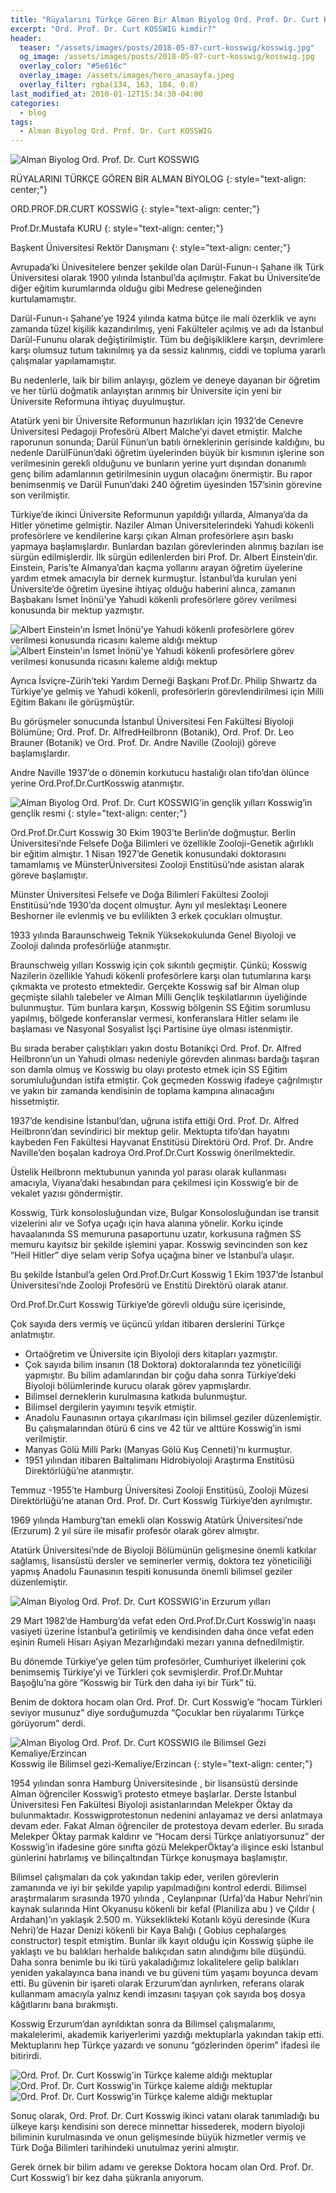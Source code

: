 ```yaml
---
title: "Rüyalarını Türkçe Gören Bir Alman Biyolog Ord. Prof. Dr. Curt KOSSWIG"
excerpt: "Ord. Prof. Dr. Curt KOSSWIG kimdir?"
header:
  teaser: "/assets/images/posts/2018-05-07-curt-kosswig/kosswig.jpg"
  og_image: /assets/images/posts/2018-05-07-curt-kosswig/kosswig.jpg
  overlay_color: "#5e616c"
  overlay_image: /assets/images/hero_anasayfa.jpeg
  overlay_filter: rgba(134, 163, 184, 0.8)
last_modified_at: 2010-01-12T15:34:30-04:00
categories:
  - blog
tags:
  - Alman Biyolog Ord. Prof. Dr. Curt KOSSWIG
---
```



<img src="{{ site.url }}{{ site.baseurl }}/assets/images/posts/2018-05-07-curt-kosswig/kosswig.jpg" alt="Alman Biyolog Ord. Prof. Dr. Curt KOSSWIG" class="align-center">

RÜYALARINI TÜRKÇE GÖREN BİR ALMAN BİYOLOG
{: style="text-align: center;"}

ORD.PROF.DR.CURT KOSSWİG
{: style="text-align: center;"}


Prof.Dr.Mustafa KURU
{: style="text-align: center;"}

Başkent Üniversitesi Rektör Danışmanı
{: style="text-align: center;"}




Avrupada’ki Ünivesitelere benzer şekilde olan Darül-Funun-ı Şahane ilk Türk Üniversitesi olarak 1900 yılında İstanbul’da açılmıştır. Fakat bu Üniversite’de diğer eğitim kurumlarında olduğu gibi Medrese geleneğinden kurtulamamıştır.

Darül-Funun-ı Şahane’ye 1924 yılında katma bütçe ile mali özerklik ve aynı zamanda tüzel kişilik kazandırılmış, yeni Fakülteler açılmış ve adı da İstanbul Darül-Fununu olarak değiştirilmiştir. Tüm bu değişikliklere karşın, devrimlere karşı olumsuz tutum takınılmış ya da sessiz kalınmış, ciddi ve topluma yararlı çalışmalar yapılamamıştır.

Bu nedenlerle, laik bir bilim anlayışı, gözlem ve deneye dayanan bir öğretim ve her türlü doğmatik anlayıştan arınmış bir Üniversite için yeni bir Üniversite Reformuna ihtiyaç duyulmuştur.

Atatürk yeni bir Üniversite Reformunun hazırlıkları için 1932’de Cenevre Üniversitesi Pedagoji Profesörü Albert Malche’yi davet etmiştir. Malche raporunun sonunda; Darül Fünun’un batılı örneklerinin gerisinde kaldığını, bu nedenle DarülFünun’daki öğretim üyelerinden büyük bir kısmının işlerine son verilmesinin gerekli olduğunu ve bunların yerine yurt dışından donanımlı genç bilim adamlarının getirilmesinin uygun olacağını önermiştir. Bu rapor benimsenmiş ve Darül Funun’daki 240 öğretim üyesinden 157’sinin görevine son verilmiştir.

Türkiye’de ikinci Üniversite Reformunun yapıldığı yıllarda, Almanya’da da Hitler yönetime gelmiştir. Naziler Alman Üniversitelerindeki Yahudi kökenli profesörlere ve kendilerine karşı çıkan Alman profesörlere aşırı baskı yapmaya başlamışlardır. Bunlardan bazıları görevlerinden alınmış bazıları ise sürgün edilmişlerdir. İlk sürgün edilenlerden biri Prof. Dr. Albert Einstein’dir. Einstein, Paris’te Almanya’dan kaçma yollarını arayan öğretim üyelerine yardım etmek amacıyla bir dernek kurmuştur. İstanbul’da kurulan yeni Üniversite’de öğretim üyesine ihtiyaç olduğu haberini alınca, zamanın Başbakanı İsmet İnönü’ye Yahudi kökenli profesörlere görev verilmesi konusunda bir mektup yazmıştır.


<img src="{{ site.url }}{{ site.baseurl }}/assets/images/posts/2018-05-07-curt-kosswig/1.png" alt="Albert Einstein'ın İsmet İnönü'ye Yahudi kökenli profesörlere görev verilmesi konusunda ricasını kaleme aldığı mektup" class="align-center">
<img src="{{ site.url }}{{ site.baseurl }}/assets/images/posts/2018-05-07-curt-kosswig/2.png" alt="Albert Einstein'ın İsmet İnönü'ye Yahudi kökenli profesörlere görev verilmesi konusunda ricasını kaleme aldığı mektup" class="align-center">


Ayrıca İsviçre-Zürih’teki Yardım Derneği Başkanı Prof.Dr. Philip Shwartz da Türkiye’ye gelmiş ve Yahudi kökenli, profesörlerin görevlendirilmesi  için Milli Eğitim Bakanı ile görüşmüştür.

Bu görüşmeler sonucunda İstanbul Üniversitesi Fen Fakültesi Biyoloji Bölümüne; Ord. Prof. Dr. AlfredHeilbronn (Botanik), Ord. Prof. Dr. Leo Brauner (Botanik) ve Ord. Prof. Dr. Andre Naville (Zooloji) göreve başlamışlardır.

Andre Naville 1937’de o dönemin korkutucu hastalığı olan tifo’dan ölünce yerine  Ord.Prof.Dr.CurtKosswig atanmıştır.

<img src="{{ site.url }}{{ site.baseurl }}/assets/images/posts/2018-05-07-curt-kosswig/kosswig.jpeg" alt="Alman Biyolog Ord. Prof. Dr. Curt KOSSWIG'in gençlik yılları" class="align-center">
Kosswig’in gençlik resmi
{: style="text-align: center;"}


Ord.Prof.Dr.Curt Kosswig 30 Ekim 1903’te Berlin’de doğmuştur. Berlin Üniversitesi’nde Felsefe Doğa Bilimleri ve özellikle Zooloji-Genetik ağırlıklı bir eğitim almıştır. 1 Nisan 1927’de Genetik konusundaki doktorasını tamamlamış ve MünsterÜniversitesi Zooloji Enstitüsü’nde asistan alarak göreve başlamıştır.

Münster Üniversitesi Felsefe ve Doğa Bilimleri Fakültesi Zooloji Enstitüsü’nde 1930’da doçent olmuştur. Aynı yıl meslektaşı Leonere Beshorner ile evlenmiş ve bu evlilikten 3 erkek çocukları olmuştur.

1933 yılında Baraunschweig Teknik Yüksekokulunda Genel Biyoloji ve Zooloji dalında profesörlüğe atanmıştır.

Braunschweig yılları Kosswig için çok sıkıntılı geçmiştir. Çünkü; Kosswig Nazilerin özellikle Yahudi kökenli profesörlere karşı olan tutumlarına karşı çıkmakta ve protesto etmektedir. Gerçekte Kosswig saf bir Alman olup geçmişte silahlı talebeler ve Alman Milli Gençlik teşkilatlarının üyeliğinde bulunmuştur. Tüm bunlara karşın, Kosswig bölgenin SS Eğitim sorumlusu yapılmış, bölgede konferanslar vermesi, konferanslara Hitler selamı ile başlaması ve Nasyonal Sosyalist İşçi Partisine üye olması istenmiştir.

Bu sırada beraber çalıştıkları yakın dostu Botanikçi Ord. Prof. Dr. Alfred Heilbronn’un  un Yahudi olması nedeniyle görevden alınması bardağı taşıran son damla olmuş ve Kosswig bu olayı protesto etmek için SS Eğitim sorumluluğundan istifa etmiştir. Çok geçmeden Kosswig ifadeye çağrılmıştır ve yakın bir zamanda kendisinin de toplama kampına alınacağını hissetmiştir.

1937’de kendisine İstanbul’dan, uğruna istifa ettiği Ord. Prof. Dr. Alfred Heilbronn’dan sevindirici bir mektup gelir. Mektupta tifo’dan hayatını kaybeden Fen Fakültesi Hayvanat Enstitüsü Direktörü Ord. Prof. Dr. Andre Naville’den boşalan kadroya Ord.Prof.Dr.Curt Kosswig önerilmektedir.

Üstelik Heilbronn mektubunun yanında yol parası olarak kullanması amacıyla, Viyana’daki hesabından para çekilmesi için Kosswig’e bir de vekalet yazısı göndermiştir.

Kosswig, Türk konsolosluğundan vize, Bulgar Konsolosluğundan ise transit vizelerini alır ve Sofya uçağı için hava alanına yönelir. Korku içinde havaalanında SS memuruna pasaportunu uzatır, korkusuna rağmen SS memuru kayıtsız bir şekilde işlemini yapar. Kosswig sevincinden son kez “Heil Hitler” diye selam verip Sofya uçağına biner ve İstanbul’a ulaşır.

Bu şekilde İstanbul’a gelen Ord.Prof.Dr.Curt Kosswig 1 Ekim 1937’de İstanbul Üniversitesi’nde Zooloji Profesörü ve Enstitü Direktörü olarak atanır.



Ord.Prof.Dr.Curt Kosswig Türkiye’de görevli olduğu süre içerisinde,

Çok sayıda ders vermiş ve üçüncü yıldan itibaren derslerini Türkçe anlatmıştır.

* Ortaöğretim ve Üniversite için Biyoloji ders kitapları yazmıştır.
* Çok sayıda bilim insanın (18 Doktora) doktoralarında tez yöneticiliği yapmıştır. Bu bilim adamlarından bir çoğu daha sonra Türkiye’deki Biyoloji bölümlerinde kurucu olarak görev yapmışlardır.
* Bilimsel derneklerin kurulmasına katkıda bulunmuştur.
* Bilimsel dergilerin yayımını teşvik etmiştir.
* Anadolu Faunasının ortaya çıkarılması için bilimsel geziler düzenlemiştir. Bu çalışmalarından ötürü 6 cins ve 42 tür ve alttüre Kosswig’in ismi verilmiştir.
* Manyas Gölü Milli Parkı (Manyas Gölü Kuş Cenneti)’nı kurmuştur.
* 1951 yılından itibaren Baltalimanı Hidrobiyoloji Araştırma Enstitüsü Direktörlüğü’ne atanmıştır.


Temmuz -1955’te Hamburg Üniversitesi Zooloji Enstitüsü, Zooloji Müzesi Direktörlüğü’ne atanan Ord. Prof. Dr. Curt Kosswig Türkiye’den ayrılmıştır.

1969 yılında Hamburg’tan emekli olan Kosswig Atatürk Üniversitesi’nde (Erzurum) 2 yıl süre ile misafir profesör olarak görev almıştır.

Atatürk Üniversitesi’nde de Biyoloji Bölümünün gelişmesine önemli katkılar sağlamış, lisansüstü dersler ve seminerler vermiş, doktora tez yöneticiliği yapmış  Anadolu Faunasının tespiti konusunda önemli bilimsel geziler düzenlemiştir.


<img src="{{ site.url }}{{ site.baseurl }}/assets/images/posts/2018-05-07-curt-kosswig/kosswig_erzurum.png" alt="Alman Biyolog Ord. Prof. Dr. Curt KOSSWIG'in Erzurum yılları" class="align-center">

29 Mart 1982’de Hamburg’da vefat eden Ord.Prof.Dr.Curt Kosswig’in naaşı vasiyeti üzerine İstanbul’a getirilmiş ve kendisinden daha önce vefat eden eşinin Rumeli Hisarı Aşiyan Mezarlığındaki mezarı yanına defnedilmiştir.

Bu dönemde Türkiye’ye gelen tüm profesörler, Cumhuriyet ilkelerini çok benimsemiş Türkiye’yi ve Türkleri çok sevmişlerdir. Prof.Dr.Muhtar Başoğlu’na göre “Kosswig bir Türk den daha iyi bir Türk” tü.

Benim de doktora hocam olan Ord. Prof. Dr. Curt Kosswig’e  “hocam Türkleri seviyor musunuz” diye sorduğumuzda “Çocuklar ben rüyalarımı Türkçe görüyorum” derdi.

<img src="{{ site.url }}{{ site.baseurl }}/assets/images/posts/2018-05-07-curt-kosswig/kosswig_erzincan.png" alt="Alman Biyolog Ord. Prof. Dr. Curt KOSSWIG ile Bilimsel Gezi Kemaliye/Erzincan" class="align-center">
Kosswig ile Bilimsel gezi-Kemaliye/Erzincan
{: style="text-align: center;"}

1954 yılından sonra Hamburg Üniversitesinde , bir lisansüstü dersinde Alman öğrenciler Kosswig’i protesto etmeye başlarlar. Derste İstanbul Üniversitesi Fen Fakültesi Biyoloji asistanlarından Melekper Öktay da bulunmaktadır. Kosswigprotestonun nedenini anlayamaz ve dersi anlatmaya devam eder. Fakat Alman öğrenciler de protestoya devam ederler. Bu sırada Melekper Öktay parmak kaldırır ve “Hocam dersi Türkçe anlatıyorsunuz” der Kosswig’in ifadesine göre sınıfta gözü MelekperÖktay’a ilişince eski İstanbul günlerini hatırlamış ve bilinçaltından Türkçe konuşmaya başlamıştır.

Bilimsel çalışmaları da çok yakından takip eder, verilen görevlerin zamanında ve iyi bir şekilde yapılıp yapılmadığını kontrol ederdi. Bilimsel araştırmalarım sırasında 1970 yılında , Ceylanpınar (Urfa)’da Habur Nehri’nin kaynak sularında Hint Okyanusu kökenli bir kefal (Planiliza abu ) ve Çıldır ( Ardahan)’ın yaklaşık 2.500 m. Yükseklikteki Kotanlı köyü deresinde (Kura Nehri)’de Hazar Denizi kökenli bir Kaya Balığı ( Gobius cephalarges constructor) tespit etmiştim. Bunlar ilk kayıt olduğu için Kosswig şüphe ile yaklaştı ve bu balıkları herhalde balıkçıdan satın alındığımı bile düşündü. Daha sonra benimle bu iki türü yakaladığımız lokalitelere gelip balıkları yeniden yakalayınca bana inandı ve bu güveni tüm yaşamı boyunca devam etti. Bu güvenin bir işareti olarak Erzurum’dan ayrılırken, referans olarak kullanmam amacıyla yalnız kendi imzasını taşıyan çok sayıda boş dosya kâğıtlarını bana bırakmıştı.

Kosswig Erzurum’dan ayrıldıktan sonra da Bilimsel çalışmalarımı, makalelerimi, akademik kariyerlerimi yazdığı mektuplarla yakından takip etti. Mektuplarını hep Türkçe yazardı ve sonunu “gözlerinden öperim” ifadesi ile bitirirdi.

<img src="{{ site.url }}{{ site.baseurl }}/assets/images/posts/2018-05-07-curt-kosswig/3.png" alt="Ord. Prof. Dr. Curt Kosswig'in Türkçe kaleme aldığı mektuplar" class="align-center">
<img src="{{ site.url }}{{ site.baseurl }}/assets/images/posts/2018-05-07-curt-kosswig/4.png" alt="Ord. Prof. Dr. Curt Kosswig'in Türkçe kaleme aldığı mektuplar" class="align-center">
<img src="{{ site.url }}{{ site.baseurl }}/assets/images/posts/2018-05-07-curt-kosswig/5.png" alt="Ord. Prof. Dr. Curt Kosswig'in Türkçe kaleme aldığı mektuplar" class="align-center">

Sonuç olarak, Ord. Prof. Dr. Curt Kosswig ikinci vatanı olarak tanımladığı bu ülkeye karşı kendisini son derece minnettar hissederek, modern biyoloji biliminin kurulmasında ve onun gelişmesinde büyük hizmetler vermiş ve Türk Doğa Bilimleri tarihindeki unutulmaz yerini almıştır.

Gerek örnek bir bilim adamı ve gerekse Doktora hocam olan Ord. Prof. Dr. Curt Kosswig’i bir kez daha şükranla anıyorum.

